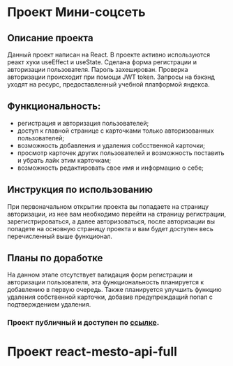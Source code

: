 # Проект Мини-соцсеть
##  Описание проекта
Данный проект написан на React. В проекте активно используются реакт хуки useEffect и useState. Сделана форма регистрации и авторизации пользователя. Пароль захеширован. Проверка авторизации происходит при помощи JWT token. Запросы на бэкэнд уходят на ресурс, предоставленный учебной платформой яндекса.
## **Функциональность:**
- регистрация и авторизация пользователей;
- доступ к главной странице с карточками только авторизованных пользователей;
- возможность добавления и удаления собсственной карточки;
- просмотр карточек других пользователей и возможность поставить и убрать лайк этим карточкам;
- возможность редактировать свое имя и информацию о себе;

## Инструкция по использованию
При первоначальном открытии проекта вы попадаете на страницу авторизации, из нее вам необходимо перейти  на страницу регистрации, зарегистрироваться, а далее авторизоваться, после авторизации вы попадете на основную страницу проекта и вам будет доступен весь перечисленный выше функционал.

## Планы по доработке
На данном этапе отсутствует валидация форм регистрации и авторизации пользователя, эта функциональность планируется к добавлению в первую очередь. Также планируется улучшить функцию удаления собственной карточки, добавив предупреждащий попап с подтверждением удаления.

### Проект публичный и доступен по [ссылке](https://nevada001.github.io/mesto-react/).

# Проект react-mesto-api-full



